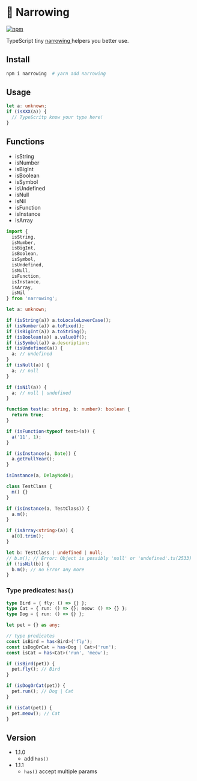 # 🤖 Narrowing

[![npm](https://img.shields.io/npm/v/narrowing.svg)](https://www.npmjs.com/package/narrowing)

TypeScript tiny [narrowing ](https://www.typescriptlang.org/docs/handbook/2/narrowing.html) helpers you better use.

## Install

```bash
npm i narrowing  # yarn add narrowing
```

## Usage

```typescript
let a: unknown;
if (isXXX(a)) {
  // TypeScritp know your type here!
}
```

## Functions

- isString
- isNumber
- isBigInt
- isBoolean
- isSymbol
- isUndefined
- isNull
- isNil
- isFunction
- isInstance
- isArray

```typescript
import {
  isString,
  isNumber,
  isBigInt,
  isBoolean,
  isSymbol,
  isUndefined,
  isNull,
  isFunction,
  isInstance,
  isArray,
  isNil
} from 'narrowing';

let a: unknown;

if (isString(a)) a.toLocaleLowerCase();
if (isNumber(a)) a.toFixed();
if (isBigInt(a)) a.toString();
if (isBoolean(a)) a.valueOf();
if (isSymbol(a)) a.description;
if (isUndefined(a)) {
  a; // undefined
}
if (isNull(a)) {
  a; // null
}

if (isNil(a)) {
  a; // null | undefined
}

function test(a: string, b: number): boolean {
  return true;
}

if (isFunction<typeof test>(a)) {
  a('11', 1);
}

if (isInstance(a, Date)) {
  a.getFullYear();
}

isInstance(a, DelayNode);

class TestClass {
  m() {}
}

if (isInstance(a, TestClass)) {
  a.m();
}

if (isArray<string>(a)) {
  a[0].trim();
}

let b: TestClass | undefined | null;
// b.m(); // Error: Object is possibly 'null' or 'undefined'.ts(2533)
if (!isNil(b)) {
  b.m(); // no Error any more
}
```

### Type predicates: `has()`

```typescript
type Bird = { fly: () => {} };
type Cat = { run: () => {}; meow: () => {} };
type Dog = { run: () => {} };

let pet = {} as any;

// type predicates
const isBird = has<Bird>('fly');
const isDogOrCat = has<Dog | Cat>('run');
const isCat = has<Cat>('run', 'meow');

if (isBird(pet)) {
  pet.fly(); // Bird
}

if (isDogOrCat(pet)) {
  pet.run(); // Dog | Cat
}

if (isCat(pet)) {
  pet.meow(); // Cat
}
```

## Version

- 1.1.0
  - add `has()`
- 1.1.1
  - `has()` accept multiple params

